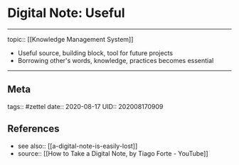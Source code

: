 # Digital Note: Useful
---

topic:: [[Knowledge Management System]]

- Useful source, building block, tool for future projects
- Borrowing other's words, knowledge, practices becomes essential



---
## Meta
tags:: #zettel
date:: 2020-08-17
UID:: 202008170909
## References
- see also:: [[a-digital-note-is-easily-lost]]
- source:: [[How to Take a Digital Note, by Tiago Forte - YouTube]]